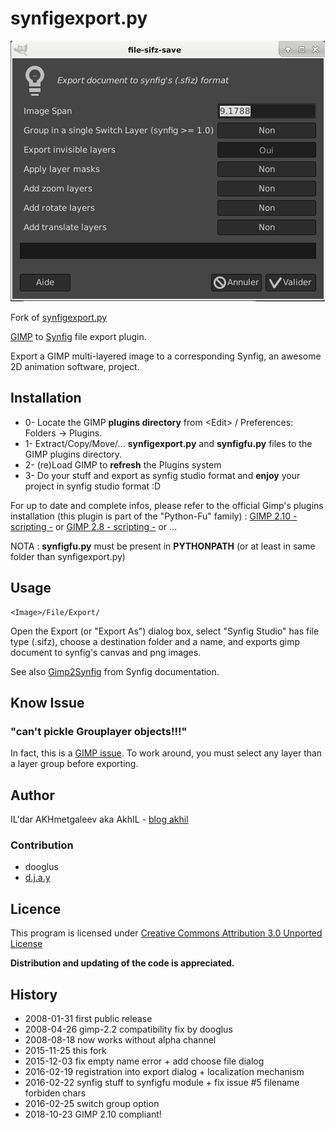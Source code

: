 # synfigexport.py

![Gimp2Synfig screenshot](Gimp2Synfig.png)

Fork of [synfigexport.py](https://sites.google.com/site/akhilman/synfigexport.py)

[GIMP](https://www.gimp.org) to [Synfig](https://www.synfig.org) file export plugin.

Export a GIMP multi-layered image to a corresponding Synfig, an awesome 2D animation software, project.

## Installation

* 0- Locate the GIMP __plugins directory__ from \<Edit\> / Preferences: Folders → Plugins.
* 1- Extract/Copy/Move/... __synfigexport.py__ and __synfigfu.py__ files to the GIMP plugins directory.
* 2- (re)Load GIMP to __refresh__ the Plugins system
* 3- Do your stuff and export as synfig studio format and __enjoy__ your project in synfig studio format :D

For up to date and complete infos, please refer to the official Gimp's plugins installation (this plugin is part of the "Python-Fu" family) : [GIMP 2.10 - scripting -](https://docs.gimp.org/2.10/en/gimp-scripting.html) or [GIMP 2.8 - scripting -](https://docs.gimp.org/2.8/en/gimp-scripting.html) or ...

NOTA : __synfigfu.py__ must be present in __PYTHONPATH__ (or at least in same folder than synfigexport.py)


## Usage
```
<Image>/File/Export/
```

Open the Export (or "Export As") dialog box, select "Synfig Studio" has file type (.sifz),
choose a destination folder and a name, and exports gimp document to synfig's canvas and png images.

See also [Gimp2Synfig](http://wiki.synfig.org/Doc:Gimp2synfig) from Synfig documentation.

## Know Issue

### "can't pickle Grouplayer objects!!!"
In fact, this is a [GIMP issue](https://gitlab.gnome.org/GNOME/gimp/issues/1119).
To work around, you must select any layer than a layer group before exporting.


## Author
IL'dar AKHmetgaleev aka AkhIL - [blog akhil](http://blog.akhil.ru/)

### Contribution
* dooglus
* [d.j.a.y](https://github.com/d-j-a-y/Gimp2Synfig)


## Licence
This program is licensed under [Creative Commons Attribution 3.0 Unported License](https://creativecommons.org/licenses/by/3.0/)

__Distribution and updating of the code is appreciated.__

## History
* 2008-01-31  first public release
* 2008-04-26  gimp-2.2 compatibility fix by dooglus
* 2008-08-18  now works without alpha channel
* 2015-11-25  this fork
* 2015-12-03  fix empty name error + add choose file dialog
* 2016-02-19  registration into export dialog + localization mechanism
* 2016-02-22  synfig stuff to synfigfu module + fix issue #5 filename forbiden chars
* 2016-02-25  switch group option
* 2018-10-23  GIMP 2.10 compliant!
